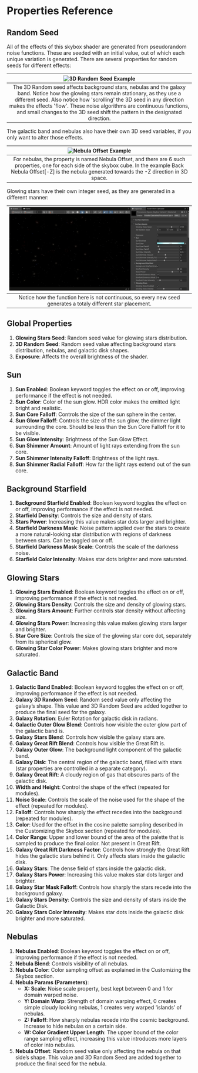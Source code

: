 # Properties Reference

## Random Seed

All of the effects of this skybox shader are generated from pseudorandom noise functions. These are seeded with an initial value, out of which each unique variation is generated. There are several properties for random seeds for different effects:

| ![3D Random Seed Example](../assets/images/shader-properties-tutorial/3d-random-seed.gif) |
|:--:|
| The 3D Random seed affects background stars, nebulas and the galaxy band. Notice how the glowing stars remain stationary, as they use a different seed. Also notice how 'scrolling' the 3D seed in any direction makes the effects 'flow'. These noise algorithms are continuous functions, and small changes to the 3D seed shift the pattern in the designated direction. |

The galactic band and nebulas also have their own 3D seed variables, if you only want to alter those effects.

| ![Nebula Offset Example](../assets/images/shader-properties-tutorial/nebula-offset-seed.gif) |
|:--:|
| For nebulas, the property is named Nebula Offset, and there are 6 such properties, one for each side of the skybox cube. In the example Back Nebula Offset[-Z] is the nebula generated towards the -Z direction in 3D space. |

Glowing stars have their own integer seed, as they are generated in a different manner:

| ![Glowing Stars Seed](../assets/images/shader-properties-tutorial/glowing-stars-seed.gif) |
|:--:|
| Notice how the function here is not continuous, so every new seed generates a totaly different star placement. |

## Global Properties

1. **Glowing Stars Seed**: Random seed value for glowing stars distribution.
2. **3D Random Seed**: Random seed value affecting background stars distribution, nebulas, and galactic disk shapes.
3. **Exposure**: Affects the overall brightness of the shader.

## Sun

1. **Sun Enabled**: Boolean keyword toggles the effect on or off, improving performance if the effect is not needed.
2. **Sun Color**: Color of the sun glow. HDR color makes the emitted light bright and realistic.
3. **Sun Core Falloff**: Controls the size of the sun sphere in the center.
4. **Sun Glow Falloff**: Controls the size of the sun glow, the dimmer light surrounding the core. Should be less than the Sun Core Falloff for it to be visible.
5. **Sun Glow Intensity**: Brightness of the Sun Glow Effect.
6. **Sun Shimmer Amount**: Amount of light rays extending from the sun core.
7. **Sun Shimmer Intensity Falloff**: Brightness of the light rays.
8. **Sun Shimmer Radial Falloff**: How far the light rays extend out of the sun core.

## Background Starfield

1. **Background Starfield Enabled**: Boolean keyword toggles the effect on or off, improving performance if the effect is not needed.
2. **Starfield Density**: Controls the size and density of stars.
3. **Stars Power**: Increasing this value makes star dots larger and brighter.
4. **Starfield Darkness Mask**: Noise pattern applied over the stars to create a more natural-looking star distribution with regions of darkness between stars. Can be toggled on or off.
5. **Starfield Darkness Mask Scale**: Controls the scale of the darkness noise.
6. **Starfield Color Intensity**: Makes star dots brighter and more saturated.

## Glowing Stars

1. **Glowing Stars Enabled**: Boolean keyword toggles the effect on or off, improving performance if the effect is not needed.
2. **Glowing Stars Density**: Controls the size and density of glowing stars.
3. **Glowing Stars Amount**: Further controls star density without affecting size.
4. **Glowing Stars Power**: Increasing this value makes glowing stars larger and brighter.
5. **Star Core Size**: Controls the size of the glowing star core dot, separately from its spherical glow.
6. **Glowing Star Color Power**: Makes glowing stars brighter and more saturated.

## Galactic Band

1. **Galactic Band Enabled**: Boolean keyword toggles the effect on or off, improving performance if the effect is not needed.
2. **Galaxy 3D Random Seed**: Random seed value only affecting the galaxy’s shape. This value and 3D Random Seed are added together to produce the final seed for the galaxy.
3. **Galaxy Rotation**: Euler Rotation for galactic disk in radians.
4. **Galactic Outer Glow Blend**: Controls how visible the outer glow part of the galactic band is.
5. **Galaxy Stars Blend**: Controls how visible the galaxy stars are.
6. **Galaxy Great Rift Blend**: Controls how visible the Great Rift is.
7. **Galaxy Outer Glow**: The background light component of the galactic band.
8. **Galaxy Disk**: The central region of the galactic band, filled with stars (star properties are controlled in a separate category).
9. **Galaxy Great Rift**: A cloudy region of gas that obscures parts of the galactic disk.
10. **Width and Height**: Control the shape of the effect (repeated for modules).
11. **Noise Scale**: Controls the scale of the noise used for the shape of the effect (repeated for modules).
12. **Falloff**: Controls how sharply the effect recedes into the background (repeated for modules).
13. **Color**: Used for the offset in the cosine palette sampling described in the Customizing the Skybox section (repeated for modules).
14. **Color Range**: Upper and lower bound of the area of the palette that is sampled to produce the final color. Not present in Great Rift.
15. **Galaxy Great Rift Darkness Factor**: Controls how strongly the Great Rift hides the galactic stars behind it. Only affects stars inside the galactic disk.
16. **Galaxy Stars**: The dense field of stars inside the galactic disk.
17. **Galaxy Stars Power**: Increasing this value makes star dots larger and brighter.
18. **Galaxy Star Mask Falloff**: Controls how sharply the stars recede into the background galaxy.
19. **Galaxy Stars Density**: Controls the size and density of stars inside the Galactic Disk.
20. **Galaxy Stars Color Intensity**: Makes star dots inside the galactic disk brighter and more saturated.

## Nebulas

1. **Nebulas Enabled**: Boolean keyword toggles the effect on or off, improving performance if the effect is not needed.
2. **Nebula Blend**: Controls visibility of all nebulas.
3. **Nebula Color**: Color sampling offset as explained in the Customizing the Skybox section.
4. **Nebula Params (Parameters)**:
    - **X: Scale**: Noise scale property, best kept between 0 and 1 for domain warped noise.
    - **Y: Domain Warp**: Strength of domain warping effect, 0 creates simple cloudy looking nebulas, 1 creates very warped ‘islands’ of nebulas.
    - **Z: Falloff**: How sharply nebulas recede into the cosmic background. Increase to hide nebulas on a certain side.
    - **W: Color Gradient Upper Length**: The upper bound of the color range sampling effect, increasing this value introduces more layers of color into nebulas.
5. **Nebula Offset**: Random seed value only affecting the nebula on that side’s shape. This value and 3D Random Seed are added together to produce the final seed for the nebula.
